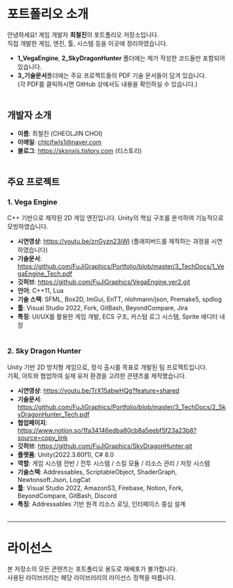 # 포트폴리오 소개

안녕하세요! 게임 개발자 **최철진**의 포트폴리오 저장소입니다. <br>
직접 개발한 게임, 엔진, 툴, 시스템 등을 이곳에 정리하였습니다. <br>
- **1_VegaEngine**, **2_SkyDragonHunter** 폴더에는 제가 작성한 코드들만 포함되어 있습니다.
- **3_기술문서**폴더에는 주요 프로젝트들의 PDF 기술 문서들이 담겨 있습니다. <br>
(각 PDF를 클릭하시면 GitHub 상에서도 내용을 확인하실 수 있습니다.)<br><br>

## 개발자 소개
- **이름**: 최철진 (CHEOLJIN CHOI)
- **이메일**: chlcjfwls1@naver.com
- **블로그**: https://sksnxjs.tistory.com (티스토리)<br><br>

## 주요 프로젝트

### 1. Vega Engine
C++ 기반으로 제작된 2D 게임 엔진입니다. Unity의 핵심 구조를 분석하여 기능적으로 모방하였습니다.

- **시연영상**: https://youtu.be/znGyzn23iWI (플래피버드를 제작하는 과정을 시연하였습니다)
- **기술문서**: https://github.com/FuJiGraphics/Portfolio/blob/master/3_TechDocs/1_VegaEngine_Tech.pdf
- **깃허브**: https://github.com/FuJiGraphics/VegaEngine.ver2.git
- **언어**: C++11, Lua
- **기술 스택**: SFML, Box2D, ImGui, EnTT, nlohmann/json, Premake5, spdlog
- **툴**: Visual Studio 2022, Fork, GitBash, BeyondCompare, Jira
- **특징**: UI/UX를 활용한 게임 개발, ECS 구조, 커스텀 로그 시스템, Sprite 에디터 내장<br><br>



### 2. Sky Dragon Hunter
Unity 기반 2D 방치형 게임으로, 정식 출시를 목표로 개발된 팀 프로젝트입니다.  
기획, 아트와 협업하여 실제 유저 환경을 고려한 콘텐츠를 제작했습니다.

- **시연영상**: https://youtu.be/TrX15abwHQg?feature=shared
- **기술문서**: https://github.com/FuJiGraphics/Portfolio/blob/master/3_TechDocs/2_SkyDragonHunter_Tech.pdf
- **협업페이지**: https://www.notion.so/1fa34146edba80cb8a5eebf5f23a23b8?source=copy_link
- **깃허브**: https://github.com/FuJiGraphics/SkyDragonHunter.git
- **플랫폼**: Unity(2022.3.60f1), C# 8.0
- **역할**: 게임 시스템 전반 / 전투 시스템 / 스킬 모듈 / 리소스 관리 / 저장 시스템
- **기술스택**: Addressables, ScriptableObject, ShaderGraph, Newtonsoft.Json, LogCat
- **툴**: Visual Studio 2022, AmazonS3, Firebase, Notion, Fork, BeyondCompare, GitBash, Discord
- **특징**: Addressables 기반 원격 리소스 로딩, 인터페이스 중심 설계<br><br>    

---

# 라이선스
본 저장소의 모든 콘텐츠는 포트폴리오 용도로 재배포가 불가합니다.<br>
사용된 라이브러리는 해당 라이브러리의 라이선스 정책을 따릅니다.<br><br> 

